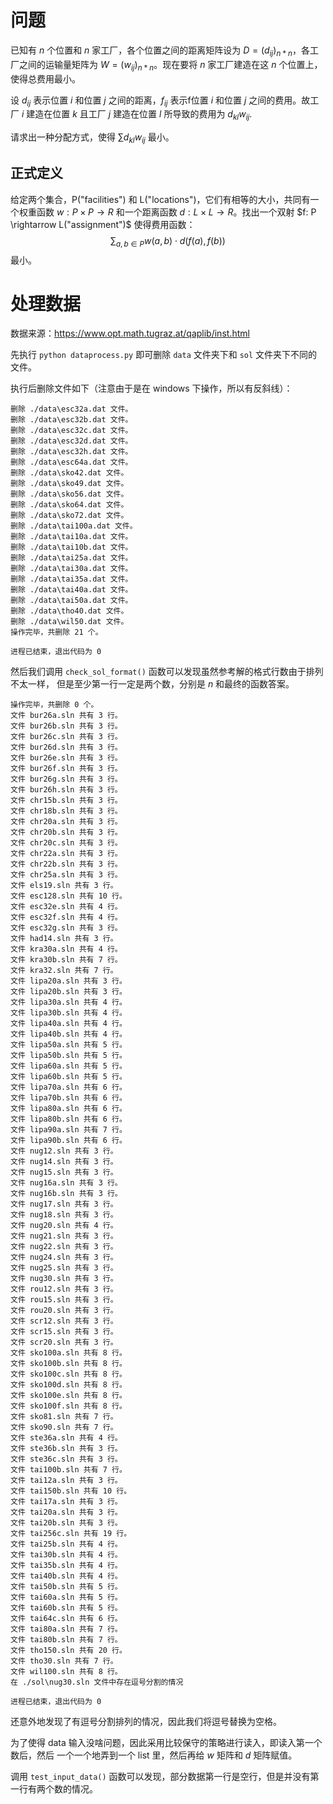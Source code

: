 # 问题

已知有 $n$ 个位置和 $n$ 家工厂，各个位置之间的距离矩阵设为 $D=(d_{ij})_{n*n}$，各工厂之间的运输量矩阵为 $W = (w_{ij})_{n*n}$。现在要将 $n$ 家工厂建造在这 $n$ 个位置上，使得总费用最小。

设 $d_{ij}$ 表示位置 $i$ 和位置 $j$ 之间的距离，$f_{ij}$ 表示f位置 $i$ 和位置 $j$ 之间的费用。故工厂 $i$ 建造在位置 $k$ 且工厂 $j$ 建造在位置 $l$ 所导致的费用为 $d_{kl}w_{ij}$.

请求出一种分配方式，使得 $\sum d_{kl}w_{ij}$ 最小。

## 正式定义

给定两个集合，P("facilities") 和 L("locations")，它们有相等的大小，共同有一个权重函数 $w: P \times P \rightarrow R$ 和一个距离函数 $d: L \times L \rightarrow R$。找出一个双射 $f: P \rightarrow L("assignment")$ 使得费用函数：
$$
\sum_{a,b \in P} w(a,b) \cdot d(f(a), f(b))
$$
最小。

# 处理数据

数据来源：https://www.opt.math.tugraz.at/qaplib/inst.html

先执行 `python dataprocess.py` 即可删除 `data` 文件夹下和 `sol` 文件夹下不同的文件。

执行后删除文件如下（注意由于是在 windows 下操作，所以有反斜线）：

```
删除 ./data\esc32a.dat 文件。
删除 ./data\esc32b.dat 文件。
删除 ./data\esc32c.dat 文件。
删除 ./data\esc32d.dat 文件。
删除 ./data\esc32h.dat 文件。
删除 ./data\esc64a.dat 文件。
删除 ./data\sko42.dat 文件。
删除 ./data\sko49.dat 文件。
删除 ./data\sko56.dat 文件。
删除 ./data\sko64.dat 文件。
删除 ./data\sko72.dat 文件。
删除 ./data\tai100a.dat 文件。
删除 ./data\tai10a.dat 文件。
删除 ./data\tai10b.dat 文件。
删除 ./data\tai25a.dat 文件。
删除 ./data\tai30a.dat 文件。
删除 ./data\tai35a.dat 文件。
删除 ./data\tai40a.dat 文件。
删除 ./data\tai50a.dat 文件。
删除 ./data\tho40.dat 文件。
删除 ./data\wil50.dat 文件。
操作完毕，共删除 21 个。

进程已结束，退出代码为 0
```

然后我们调用 `check_sol_format()` 函数可以发现虽然参考解的格式行数由于排列不太一样， 
但是至少第一行一定是两个数，分别是 $n$ 和最终的函数答案。

```
操作完毕，共删除 0 个。
文件 bur26a.sln 共有 3 行。
文件 bur26b.sln 共有 3 行。
文件 bur26c.sln 共有 3 行。
文件 bur26d.sln 共有 3 行。
文件 bur26e.sln 共有 3 行。
文件 bur26f.sln 共有 3 行。
文件 bur26g.sln 共有 3 行。
文件 bur26h.sln 共有 3 行。
文件 chr15b.sln 共有 3 行。
文件 chr18b.sln 共有 3 行。
文件 chr20a.sln 共有 3 行。
文件 chr20b.sln 共有 3 行。
文件 chr20c.sln 共有 3 行。
文件 chr22a.sln 共有 3 行。
文件 chr22b.sln 共有 3 行。
文件 chr25a.sln 共有 3 行。
文件 els19.sln 共有 3 行。
文件 esc128.sln 共有 10 行。
文件 esc32e.sln 共有 4 行。
文件 esc32f.sln 共有 4 行。
文件 esc32g.sln 共有 3 行。
文件 had14.sln 共有 3 行。
文件 kra30a.sln 共有 4 行。
文件 kra30b.sln 共有 7 行。
文件 kra32.sln 共有 7 行。
文件 lipa20a.sln 共有 3 行。
文件 lipa20b.sln 共有 3 行。
文件 lipa30a.sln 共有 4 行。
文件 lipa30b.sln 共有 4 行。
文件 lipa40a.sln 共有 4 行。
文件 lipa40b.sln 共有 4 行。
文件 lipa50a.sln 共有 5 行。
文件 lipa50b.sln 共有 5 行。
文件 lipa60a.sln 共有 5 行。
文件 lipa60b.sln 共有 5 行。
文件 lipa70a.sln 共有 6 行。
文件 lipa70b.sln 共有 6 行。
文件 lipa80a.sln 共有 6 行。
文件 lipa80b.sln 共有 6 行。
文件 lipa90a.sln 共有 7 行。
文件 lipa90b.sln 共有 6 行。
文件 nug12.sln 共有 3 行。
文件 nug14.sln 共有 3 行。
文件 nug15.sln 共有 3 行。
文件 nug16a.sln 共有 3 行。
文件 nug16b.sln 共有 3 行。
文件 nug17.sln 共有 3 行。
文件 nug18.sln 共有 3 行。
文件 nug20.sln 共有 4 行。
文件 nug21.sln 共有 3 行。
文件 nug22.sln 共有 3 行。
文件 nug24.sln 共有 3 行。
文件 nug25.sln 共有 3 行。
文件 nug30.sln 共有 3 行。
文件 rou12.sln 共有 3 行。
文件 rou15.sln 共有 3 行。
文件 rou20.sln 共有 3 行。
文件 scr12.sln 共有 3 行。
文件 scr15.sln 共有 3 行。
文件 scr20.sln 共有 3 行。
文件 sko100a.sln 共有 8 行。
文件 sko100b.sln 共有 8 行。
文件 sko100c.sln 共有 8 行。
文件 sko100d.sln 共有 8 行。
文件 sko100e.sln 共有 8 行。
文件 sko100f.sln 共有 8 行。
文件 sko81.sln 共有 7 行。
文件 sko90.sln 共有 7 行。
文件 ste36a.sln 共有 4 行。
文件 ste36b.sln 共有 3 行。
文件 ste36c.sln 共有 3 行。
文件 tai100b.sln 共有 7 行。
文件 tai12a.sln 共有 3 行。
文件 tai150b.sln 共有 10 行。
文件 tai17a.sln 共有 3 行。
文件 tai20a.sln 共有 3 行。
文件 tai20b.sln 共有 3 行。
文件 tai256c.sln 共有 19 行。
文件 tai25b.sln 共有 4 行。
文件 tai30b.sln 共有 4 行。
文件 tai35b.sln 共有 4 行。
文件 tai40b.sln 共有 4 行。
文件 tai50b.sln 共有 5 行。
文件 tai60a.sln 共有 5 行。
文件 tai60b.sln 共有 5 行。
文件 tai64c.sln 共有 6 行。
文件 tai80a.sln 共有 7 行。
文件 tai80b.sln 共有 7 行。
文件 tho150.sln 共有 20 行。
文件 tho30.sln 共有 7 行。
文件 wil100.sln 共有 8 行。
在 ./sol\nug30.sln 文件中存在逗号分割的情况

进程已结束，退出代码为 0
```

还意外地发现了有逗号分割排列的情况，因此我们将逗号替换为空格。

为了使得 data 输入没啥问题，因此采用比较保守的策略进行读入，即读入第一个数后，然后
一个一个地弄到一个 list 里，然后再给 $w$ 矩阵和 $d$ 矩阵赋值。

调用 `test_input_data()` 函数可以发现，部分数据第一行是空行，但是并没有第一行有两个数的情况。